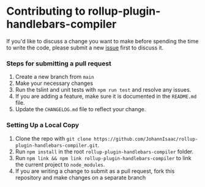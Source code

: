 # Contributing to rollup-plugin-handlebars-compiler

If you'd like to discuss a change you want to make before spending the time to write the code, please submit a new [issue](https://github.com/JohannIsaac/rollup-plugin-handlebars-compiler/issues) first to discuss it.



### Steps for submitting a pull request

1. Create a new branch from `main`
2. Make your necessary changes
3. Run the tslint and unit tests with `npm run test` and resolve any issues.
4. If you are adding a feature, make sure it is documented in the `README.md` file.
5. Update the `CHANGELOG.md` file to reflect your change.



### Setting Up a Local Copy

1. Clone the repo with `git clone https://github.com/JohannIsaac/rollup-plugin-handlebars-compiler.git`.
2. Run `npm install` in the root `rollup-plugin-handlebars-compiler` folder.
3. Run `npm link && npm link rollup-plugin-handlebars-compiler` to link the current project to `node_modules`.
4. If you are writing a change to submit as a pull request, fork this repository and make changes on a separate branch